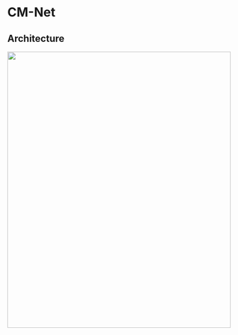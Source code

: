 # CM-Net

## Architecture

<p align="center">
<img src="architecture_gcascade.jpg" width=100% height=40% 
class="center">
</p>
